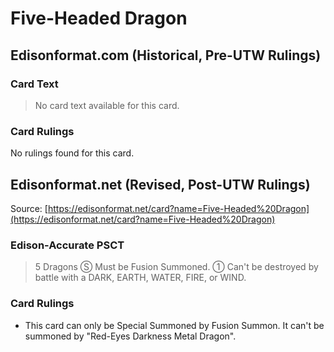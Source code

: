 # Five-Headed Dragon

## Edisonformat.com (Historical, Pre-UTW Rulings)

### Card Text

> No card text available for this card.

### Card Rulings

No rulings found for this card.

## Edisonformat.net (Revised, Post-UTW Rulings)

Source: [https://edisonformat.net/card?name=Five-Headed%20Dragon](https://edisonformat.net/card?name=Five-Headed%20Dragon)

### Edison-Accurate PSCT

> 5 Dragons
> Ⓢ Must be Fusion Summoned.
> ① Can't be destroyed by battle with a DARK, EARTH, WATER, FIRE, or WIND.

### Card Rulings

*   This card can only be Special Summoned by Fusion Summon. It can't be summoned by "Red-Eyes Darkness Metal Dragon".
            